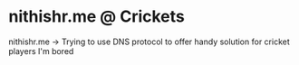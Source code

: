 # nithishr.me @ Crickets

nithishr.me -> Trying to use DNS protocol to offer handy solution for cricket players
I'm bored